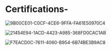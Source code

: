 # Certifications-

![9B00CE01-C0CF-4CE6-9FFA-FA61E50970C4](https://user-images.githubusercontent.com/29516637/206908144-f1c9d62e-e0b0-4e8e-a3e2-5cf2e58e864b.jpeg)


![21454E94-1ACD-4423-A985-368FD0CAC1AB](https://user-images.githubusercontent.com/29516637/206907987-62459b2b-2ca2-4994-ad27-730044ed92a1.jpeg)


![F7EACD0C-7611-4060-B954-6B74BE3B9AC8](https://user-images.githubusercontent.com/29516637/206913851-f08847c8-0a23-4f26-a2d7-092f11764128.jpeg)
